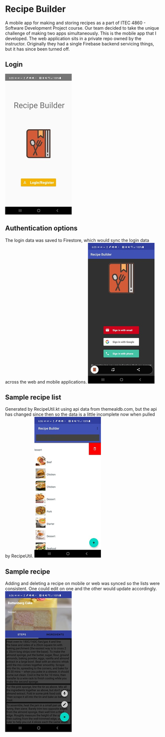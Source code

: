 # Recipe Builder
A mobile app for making and storing recipes as a part of ITEC 4860 - Software Development Project course. Our team decided to take the unique challenge of making two apps simultaneously. This is the mobile app that I developed. The web application sits in a private repo owned by the instructor. Originally they had a single Firebase backend servicing things, but it has since been turned off.

## Login
![login](docs/imgs/rb-1.png)


## Authentication options
The login data was saved to Firestore, which would sync the login data across the web and mobile applications.
![auth](docs/imgs/rb-2.png)


## Sample recipe list
Generated by RecipeUtil.kt using api data from themealdb.com, but the api has changed since then so the data is a little incomplete now when pulled by RecipeUtil.
![recipelist](docs/imgs/rb-3.png)


## Sample recipe
Adding and deleting a recipe on mobile or web was synced so the lists were consistent. One could edit on one and the other would update accordingly.
![recipe](docs/imgs/rb-4.png)
